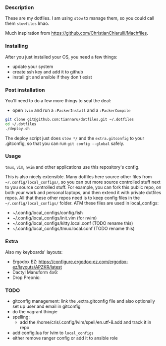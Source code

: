 ### Description
These are my dotfiles. I am using `stow` to manage them, so you could call them `stowfiles` lmao.

Much inspiration from https://github.com/ChristianChiarulli/Machfiles.

### Installing
After you just installed your OS, you need a few things:
- update your system
- create ssh key and add it to github
- install git and ansible if they don't exist

### Post installation
You'll need to do a few more things to seal the deal:
- open `lvim` and run a `:PackerInstall` and a `:PackerCompile`


```bash
git clone git@github.com:tiannaru/dotfiles.git ~/.dotfiles
cd ~/.dotfiles
./deploy.sh
```
The deploy script just does `stow */` and the `extra.gitconfig` to your .gitconfig, so that you can run `git config --global` safely.

### Usage
`tmux`, `vim`, `nvim` and other applications use this repository's config.

This is also nicely extensible. Many dotfiles here source other files from `~/.config/local_configs/`, so you can put more source controlled stuff next to you source controlled stuff. 
For example, you can fork this public repo, on both your work and personal laptops, and then extend it with private dotfiles repos. All that these other repos need is to keep config files in the `~/.config/local_configs/` folder.
ATM these files are used in local_configs:
- ~/.config/local_configs/config.fish
- ~/.config/local_configs/init.vim (for nvim)
- ~/.config/local_configs/kitty.local.conf (TODO rename this)
- ~/.config/local_configs/tmux.local.conf (TODO rename this)

### Extra
Also my keyboards' layouts: 
- Ergodox EZ: https://configure.ergodox-ez.com/ergodox-ez/layouts/APZKR/latest
- Dactyl Manuform 4x6: 
- Drop Preonic: 

### TODO
- gitconfig management: link the .extra.gitconfig file and also optionally set up user and email in gitconfig
- do the vagrant thingie
- spelling:
  - add the /home/cris/.config/lvim/spell/en.utf-8.add and track it in repo
- add config.lua for lvim to `local_configs`
- either remove ranger config or add it to ansible role

